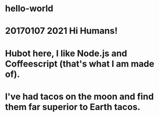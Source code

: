 # hello-world
# 20170107 2021 Hi Humans!
# Hubot here, I like Node.js and Coffeescript (that's what I am made of).
# I've had tacos on the moon and find them far superior to Earth tacos.
